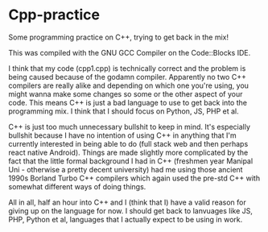# Cpp-practice
Some programming practice on C++, trying to get back in the mix!

This was compiled with the GNU GCC Compiler on the Code::Blocks IDE.

I think that my code (cpp1.cpp) is technically correct and the problem is being caused because of the godamn compiler. Apparently no
two C++ compilers are really alike and depending on which one you're using, you might wanna make some changes so some or
the other aspect of your code. This means C++ is just a bad language to use to get back into the programming mix. I think
that I should focus on Python, JS, PHP et al. 

C++ is just too much unnecessary bullshit to keep in mind. It's especially bullshit because I have no intention of using C++ in anything that I'm currently interested in being able to do (full stack web and then perhaps react native Android). Things are made slightly more complicated by the fact that the little formal background I had in C++ (freshmen year Manipal Uni - otherwise a pretty decent university) had me using those ancient 1990s Borland Turbo C++ compilers which again used the pre-std C++ with somewhat different ways of doing things.

All in all, half an hour into C++ and I (think that I) have a valid reason for giving up on the language for now. I should get back to lanvuages like JS, PHP, Python et al, languages that I actually expect to be using in work.
